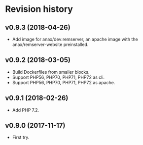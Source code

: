 Revision history
====================


v0.9.3 (2018-04-26)
--------------------

* Add image for anax/dev:remserver, an apache image with the anax/remserver-website preinstalled.



v0.9.2 (2018-03-05)
--------------------

* Build Dockerfiles from smaller blocks.
* Support PHP56, PHP70, PHP71, PHP72 as cli.
* Support PHP56, PHP70, PHP71, PHP72 as apache.



v0.9.1 (2018-02-26)
--------------------

* Add PHP 7.2.



v0.9.0 (2017-11-17)
--------------------

* First try.
